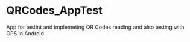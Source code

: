 # QRCodes_AppTest

App for testint and implemeting QR Codes reading and also testing with GPS in Android

